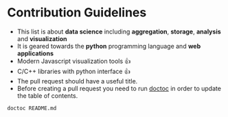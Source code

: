 # Contribution Guidelines

* This list is about **data science** including **aggregation**, **storage**, **analysis** and **visualization**
* It is geared towards the **python** programming language and **web applications**
* Modern Javascript visualization tools :thumbsup:
* C/C++ libraries with python interface :thumbsup:
* The pull request should have a useful title.
* Before creating a pull request you need to run [doctoc](https://github.com/thlorenz/doctoc) in order to update the table of contents.
```
doctoc README.md
```

